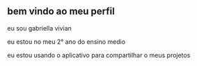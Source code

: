 ## bem vindo ao meu perfil
 eu sou gabriella vivian 
 
eu estou no meu 2° ano do ensino medio 

eu estou usando o aplicativo para compartilhar o meus projetos 

